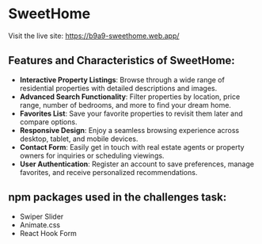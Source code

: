 # SweetHome

Visit the live site: https://b9a9-sweethome.web.app/

## Features and Characteristics of SweetHome:

- **Interactive Property Listings**: Browse through a wide range of residential properties with detailed descriptions and images.
- **Advanced Search Functionality**: Filter properties by location, price range, number of bedrooms, and more to find your dream home.
- **Favorites List**: Save your favorite properties to revisit them later and compare options.
- **Responsive Design**: Enjoy a seamless browsing experience across desktop, tablet, and mobile devices.
- **Contact Form**: Easily get in touch with real estate agents or property owners for inquiries or scheduling viewings.
- **User Authentication**: Register an account to save preferences, manage favorites, and receive personalized recommendations.

## npm packages used in the challenges task:

- Swiper Slider
- Animate.css
- React Hook Form
